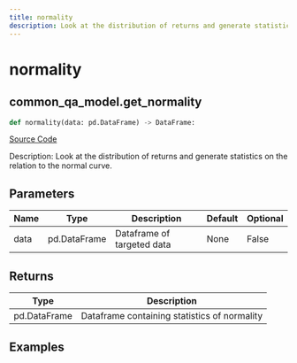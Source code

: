 ```yaml
---
title: normality
description: Look at the distribution of returns and generate statistics on the relation to the normal curve.
---
```

# normality

## common_qa_model.get_normality

```python
def normality(data: pd.DataFrame) -> DataFrame:
```
[Source Code](https://github.com/OpenBB-finance/OpenBBTerminal/tree/main/openbb_terminal/common/quantitative_analysis/qa_model.py#L82)

Description: Look at the distribution of returns and generate statistics on the relation to the normal curve.

## Parameters

| Name | Type | Description | Default | Optional |
| ---- | ---- | ----------- | ------- | -------- |
| data | pd.DataFrame | Dataframe of targeted data | None | False |

## Returns

| Type | Description |
| ---- | ----------- |
| pd.DataFrame | Dataframe containing statistics of normality |

## Examples

